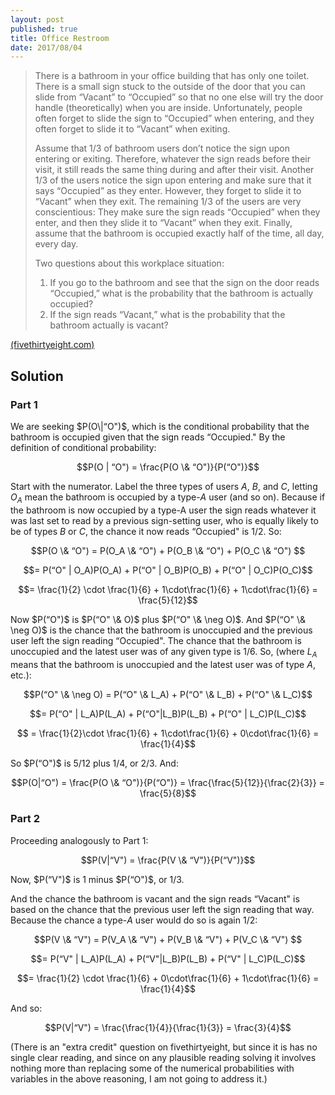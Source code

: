 ```yaml
---
layout: post
published: true
title: Office Restroom
date: 2017/08/04
---
```


>There is a bathroom in your office building that has only one toilet. There is a small sign stuck to the outside of the door that you can slide from “Vacant” to “Occupied” so that no one else will try the door handle (theoretically) when you are inside. Unfortunately, people often forget to slide the sign to “Occupied” when entering, and they often forget to slide it to “Vacant” when exiting.
>
>Assume that 1/3 of bathroom users don’t notice the sign upon entering or exiting. Therefore, whatever the sign reads before their visit, it still reads the same thing during and after their visit. Another 1/3 of the users notice the sign upon entering and make sure that it says “Occupied” as they enter. However, they forget to slide it to “Vacant” when they exit. The remaining 1/3 of the users are very conscientious: They make sure the sign reads “Occupied” when they enter, and then they slide it to “Vacant” when they exit. Finally, assume that the bathroom is occupied exactly half of the time, all day, every day.
>
>Two questions about this workplace situation:
>
>1. If you go to the bathroom and see that the sign on the door reads “Occupied,” what is the probability that the bathroom is actually occupied?
>2. If the sign reads “Vacant,” what is the probability that the bathroom actually is vacant?
<!--more-->

[(fivethirtyeight.com)](https://fivethirtyeight.com/features/is-this-bathroom-occupied/)

## Solution

### Part 1

We are seeking $P(O\|“O")$, which is the conditional probability that the bathroom is occupied given that the sign reads “Occupied." By the definition of conditional probability: 

$$P(O | “O") = \frac{P(O \& “O")}{P(“O")}$$

Start with the numerator. Label the three types of users $A$, $B$, and $C$, letting $O_A$ mean the bathroom is occupied by a type-$A$ user (and so on). Because if the bathroom is now occupied by a type-A user the sign reads whatever it was last set to read by a previous sign-setting user, who is equally likely to be of types $B$ or $C$, the chance it now reads “Occupied" is $1/2$. So:

$$P(O \& “O") = P(O_A \& “O") + P(O_B \& “O") + P(O_C \& “O") $$

$$= P(“O" | O_A)P(O_A) + P(“O" | O_B)P(O_B) + P(“O" | O_C)P(O_C)$$

$$= \frac{1}{2} \cdot \frac{1}{6} + 1\cdot\frac{1}{6} + 1\cdot\frac{1}{6} = \frac{5}{12}$$

Now $P(“O")$ is $P(“O" \& O)$ plus $P(“O" \& \neg O)$. And $P(“O" \& \neg O)$ is the chance that the bathroom is unoccupied and the previous user left the sign reading “Occupied". The chance that the bathroom is unoccupied and the latest user was of any given type is $1/6$. So, (where $L_A$ means that the bathroom is unoccupied and the latest user was of type $A$, etc.):

$$P(“O" \& \neg O) = P(“O" \& L_A) + P(“O" \& L_B) + P(“O" \& L_C)$$

$$= P(“O" | L_A)P(L_A) + P(“O"|L_B)P(L_B) + P(“O" | L_C)P(L_C)$$

$$ = \frac{1}{2}\cdot \frac{1}{6} + 1\cdot\frac{1}{6} +
0\cdot\frac{1}{6} = \frac{1}{4}$$

So $P(“O")$ is $5/12$ plus $1/4$, or $2/3$. And:

$$P(O|“O") = \frac{P(O \& “O")}{P(“O")}
=  \frac{\frac{5}{12}}{\frac{2}{3}} = \frac{5}{8}$$

### Part 2

Proceeding analogously to Part 1:

$$P(V|“V") = \frac{P(V \& “V")}{P(“V")}$$

Now, $P(“V")$ is $1$ minus $P(“O")$, or $1/3$.

And the chance the bathroom is vacant and the sign reads “Vacant" is based on the chance that the previous user left the sign reading that way. Because the chance a type-$A$ user would do so is again $1/2$:

$$P(V \& “V") = P(V_A \& “V") + P(V_B \& “V") + P(V_C \& “V") $$

$$= P(“V" | L_A)P(L_A) + P(“V"|L_B)P(L_B) + P(“V" | L_C)P(L_C)$$

$$= \frac{1}{2} \cdot \frac{1}{6} + 0\cdot\frac{1}{6} + 1\cdot\frac{1}{6} = \frac{1}{4}$$

And so:

$$P(V|“V") = \frac{\frac{1}{4}}{\frac{1}{3}} = \frac{3}{4}$$

(There is an "extra credit" question on fivethirtyeight, but since it is has no single clear reading, and since on any plausible reading solving it involves nothing more than replacing some of the numerical probabilities with variables in the above reasoning, I am not going to address it.)

<br>
